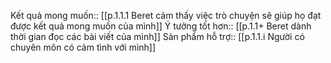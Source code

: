 Kết quả mong muốn:: [[p.1.1.1 Beret cảm thấy việc trò chuyện sẽ giúp họ đạt được kết quả mong muốn của mình]] 
Ý tưởng tốt hơn:: [[p.1.1+ Beret dành thời gian đọc các bài viết của mình]]
Sản phẩm hỗ trợ:: [[p.1.1.i Người có chuyên môn có cảm tình với mình]]